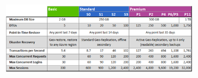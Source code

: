 ![Niveaux de service et niveaux de performances](./media/sql-database-service-tiers-table/sql-database-service-tiers-table.png)

<!---HONumber=AcomDC_0706_2016-->